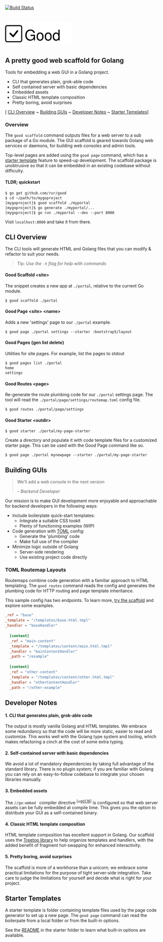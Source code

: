[![Build Status](https://travis-ci.com/rur/good.svg?token=ghq4t9FLdVA8tqkRUMoY&branch=main)](https://travis-ci.com/rur/good)

# <img src="docs/readme_logo.svg" alt="Good Web Scaffold"/>

## A pretty good web scaffold for Golang

Tools for embedding a web GUI in a Golang project.

- CLI that generates plain, grok-able code
- Self contained server with basic dependencies
- Embedded assets
- Classic HTML template composition
- Pretty boring, avoid surprises

[ [CLI Overview](#cli-overview) ~
[Building GUIs](#building-guis) ~
[Developer Notes](#developer-notes) ~
[Starter Templates](#starter-templates)]

### Overview

The `good scaffold` command outputs files for a web server to a sub package of a
Go module. The GUI scaffold is geared towards Golang web services
or daemons, for building web consoles and admin tools.

Top-level pages are added using the `good page` command, which has a
[starter template](#starter-templates) feature to speed-up development. The scaffold package
is unobtrusive so that it can be embedded in an existing codebase without difficulty.

#### TLDR; quickstart

    $ go get github.com/rur/good
    $ cd ~/path/to/mygoproject
    [mygoproject]$ good scaffold ./myportal
    [mygoproject]$ go generate ./myportal/...
    [mygoproject]$ go run ./myportal --dev --port 8000

Visit `localhost:8000` and take it from there.

## CLI Overview

The CLI tools will generate HTML and Golang files that you can modify & refactor
to suit your needs.

> Tip: _Use the `-h` flag for help with commands_

#### Good Scaffold \<site\>

The snippet creates a new app at `./portal`, relative to the current Go module.

    $ good scaffold ./portal

#### Good Page \<site\> \<name\>

Adds a new 'settings' page to our `./portal` example.

    $ good page ./portal settings --starter :bootstrap5/layout

#### Good Pages {gen list delete}

Utilities for site pages. For example, list the pages to stdout

    $ good pages list ./portal
    home
    settings

#### Good Routes \<page\>

Re-generate the route plumbing code for our `./portal` settings page. The tool will read the `./portal/page/settings/routemap.toml` config file.

    $ good routes ./portal/page/settings

#### Good Starter \<outdir\>

    $ good starter ./portal/my-page-starter

Create a directory and populate it with code template files for a customized starter page.
This can be used with the Good Page command like so.

    $ good page ./portal mynewpage --starter ./portal/my-page-starter

## Building GUIs

> We'll add a web console in the next version
>
>_– Backend Developer_

Our mission is to make GUI development more enjoyable and
approachable for backend developers in the following ways:

* Include boilerplate quick-start templates:
  * Integrate a suitable CSS tookit
  * Plenty of functioning examples (WIP)
* Code generation with [TOML](https://toml.io/en/) config:
  * Generate the 'plumbing' code
  * Make full use of the compiler
* Minimize logic outside of Golang
  * Server-side rendering
  * Use existing project code directly

### TOML Routemap Layouts

Routemaps combine code generation with a familiar approach to HTML templating.
The `good routes` command reads the config and generates the plumbing code for
HTTP routing and page template inheritance.

This sample config has two endpoints. To learn more, [try the scaffold](#tldr-quickstart) and explore some examples.

```TOML
_ref = "base"
_template = "/templates/base.html.tmpl"
_handler = "baseHandler"

  [content]
  _ref = "main-content"
  _template = "/templates/content/main.html.tmpl"
  _handler = "mainContentHandler"
  _path = "/example"

  [content]
  _ref = "other-content"
  _template = "/templates/content/other.html.tmpl"
  _handler = "otherContentHandler"
  _path = "/other-example"
```

## Developer Notes

#### 1. CLI that generates plain, grok-able code

The output is mostly vanilla Golang and HTML templates. We embrace some redundancy
so that the code will be more static, easier to read and customize.
This works well with the Golang type system and tooling, which makes refactoring a cinch
at the cost of some extra typing.

#### 2. Self-contained server with basic dependencies

We avoid a lot of mandatory dependencies by taking full advantage of the standard library.
There is no plugin system; if you are familiar with Golang you can rely on an easy-to-follow
codebase to integrate your chosen libraries manually.

#### 3. Embedded assets

The `//go:embed ` compiler directive <sup>[≥[go1.16](https://golang.org/doc/go1.16#library-embed)]</sup>
is configured so that web server assets can be fully embedded at compile time.
This gives you the option to distribute your GUI as a self-contained binary.

#### 4. Classic HTML template composition

HTML template composition has excellent support in Golang. Our scaffold uses the
[Treetop library](https://github.com/rur/treetop) to help organize templates and handlers,
with the added benefit of fragment hot-swapping for enhanced interactivity.

#### 5. Pretty boring, avoid surprises

The scaffold is more of a workhorse than a unicorn; we embrace some practical
limitations for the purpose of tight server-side integration.
Take care to judge the limitations for yourself and decide what is right for your project.

## Starter Templates

A starter template is folder containing template files used by the page code generator to set up a new page.
The `good page` command can read the boilerpate from a local folder or from the built-in options.

See the [README](starter/README.md) in the starter folder to learn what built-in options are available.
